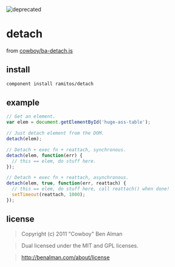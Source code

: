 ![deprecated](https://img.shields.io/badge/status-deprecated-red.svg?style=plastic)

# detach

from [cowboy/ba-detach.js](https://gist.github.com/cowboy/938767)

## install

```bash
component install ramitos/detach
```

## example

```js
// Get an element.
var elem = document.getElementById('huge-ass-table');

// Just detach element from the DOM.
detach(elem);

// Detach + exec fn + reattach, synchronous.
detach(elem, function(err) {
  // this == elem, do stuff here.
});

// Detach + exec fn + reattach, asynchronous.
detach(elem, true, function(err, reattach) {
  // this == elem, do stuff here, call reattach() when done!
  setTimeout(reattach, 1000);
});
```

## license

> Copyright (c) 2011 "Cowboy" Ben Alman

> Dual licensed under the MIT and GPL licenses.

> http://benalman.com/about/license
